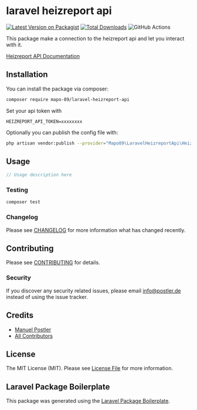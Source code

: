 # laravel heizreport api

[![Latest Version on Packagist](https://img.shields.io/packagist/v/mapo-89/laravel-heizreport-api.svg?style=flat-square)](https://packagist.org/packages/mapo-89/laravel-heizreport-api)
[![Total Downloads](https://img.shields.io/packagist/dt/mapo-89/laravel-heizreport-api.svg?style=flat-square)](https://packagist.org/packages/mapo-89/laravel-heizreport-api)
![GitHub Actions](https://github.com/mapo-89/laravel-heizreport-api/actions/workflows/main.yml/badge.svg)

This package make a connection to the heizreport api and let you interact with it.

[Heizreport API Documentation](https://heizreport.com/hilfethemen/schnittstellen)

## Installation

You can install the package via composer:

```bash
composer require mapo-89/laravel-heizreport-api
```
Set your api token with

```
HEIZREPORT_API_TOKEN=xxxxxxxx
```

Optionally you can publish the config file with:

```bash
php artisan vendor:publish --provider="Mapo89\LaravelHeizreportApi\HeizreportApiServiceProvider" --tag="config"
```

## Usage

```php
// Usage description here
```

### Testing

```bash
composer test
```

### Changelog

Please see [CHANGELOG](CHANGELOG.md) for more information what has changed recently.

## Contributing

Please see [CONTRIBUTING](CONTRIBUTING.md) for details.

### Security

If you discover any security related issues, please email info@postler.de instead of using the issue tracker.

## Credits

-   [Manuel Postler](https://github.com/mapo-89)
-   [All Contributors](../../contributors)

## License

The MIT License (MIT). Please see [License File](LICENSE.md) for more information.

## Laravel Package Boilerplate

This package was generated using the [Laravel Package Boilerplate](https://laravelpackageboilerplate.com).
